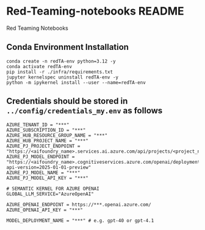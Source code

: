 # Red-Teaming-notebooks README
Red Teaming Notebooks

## Conda Environment Installation
```
conda create -n redTA-env python=3.12 -y
conda activate redTA-env
pip install -r ./infra/requirements.txt
jupyter kernelspec uninstall redTA-env -y
python -m ipykernel install --user --name=redTA-env
```

## Credentials should be stored in `../config/credentials_my.env` as follows
```
AZURE_TENANT_ID = "***"
AZURE_SUBSCRIPTION_ID = "***"
AZURE_HUB_RESOURCE_GROUP_NAME = "***"
AZURE_HUB_PROJECT_NAME = "***"
AZURE_PJ_PROJECT_ENDPOINT = "https://<aifoundry_name>.services.ai.azure.com/api/projects/<project_name>"
AZURE_PJ_MODEL_ENDPOINT = "https://<aifoundry_name>.cognitiveservices.azure.com/openai/deployments/<deployment_name>-4o/chat/completions?api-version=2025-01-01-preview"
AZURE_PJ_MODEL_NAME = "***"
AZURE_PJ_MODEL_API_KEY = "***"

# SEMANTIC KERNEL FOR AZURE OPENAI
GLOBAL_LLM_SERVICE="AzureOpenAI"

AZURE_OPENAI_ENDPOINT = https://***.openai.azure.com/
AZURE_OPENAI_API_KEY = "***" 

MODEL_DEPLOYMENT_NAME = "***" # e.g. gpt-40 or gpt-4.1
```
